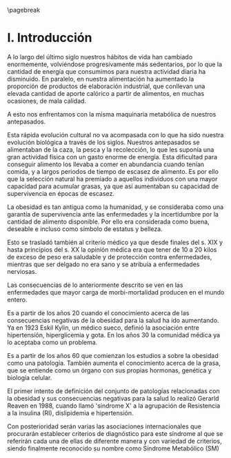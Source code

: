 \pagebreak

# I. Introducción

A lo largo del último siglo nuestros hábitos de vida han cambiado enormemente, volviéndose progresivamente más sedentarios, por lo que la cantidad de energía que consumimos para nuestra actividad diaria ha disminuido. En paralelo, en nuestra alimentación ha aumentado la proporción de productos de elaboración industrial, que conllevan una elevada cantidad de aporte calórico a partir de alimentos, en muchas ocasiones, de mala calidad. 

A esto nos enfrentamos con la misma maquinaria metabólica de nuestros antepasados. 

Esta rápida evolución cultural no va acompasada con lo que ha sido nuestra evolución biológica a través de los siglos. Nuestros antepasados se alimentaban de la caza, la pesca y la recolección, lo que les suponía una gran actividad física con un gasto enorme de energía. Esta dificultad para conseguir alimento los llevaba a comer en abundancia cuando tenían comida, y a largos periodos de tiempo de escasez de alimento. Es por ello que la selección natural ha premiado a aquellos individuos con una mayor capacidad para acumular grasas, ya que así aumentaban su capacidad de supervivencia en épocas de escasez. 

La obesidad es tan antigua como la humanidad, y se consideraba como una garantía de supervivencia ante las enfermedades y la incertidumbre por la cantidad de alimento disponible. Por ello era considerada como buena, deseable e incluso como símbolo de estatus y belleza. 

Esto se trasladó también al criterio médico ya que desde finales del s. XIX y hasta principios del s. XX la opinión médica era que tener de 10 a 20 kilos de exceso de peso era saludable y de protección contra enfermedades, mientras que ser delgado no era sano y se atribuía a enfermedades nerviosas. 

Las consecuencias de lo anteriormente descrito se ven en las enfermedades que mayor carga de morbi-mortalidad producen en el mundo entero. 

Es a partir de los años 20 cuando el conocimiento acerca de las consecuencias negativas de la obesidad para la salud ha ido aumentando. Ya en 1923 Eskil Kylin, un médico sueco, definió la asociación entre hipertensión, hiperglicemia y gota. En los años 30 la comunidad médica ya lo aceptaba como un problema.  

Es a partir de los años 60 que comienzan los estudios a sobre la obesidad como una patología. También aumenta el conocimiento acerca de la grasa, que se entiende como un órgano con sus propias hormonas, genética y biología celular. 

El primer intento de definición del conjunto de patologías relacionadas con la obesidad y sus consecuencias negativas para la salud lo realizó Gerarld Reaven en 1988, cuando llamó 'síndrome X' a la agrupación de Resistencia a la insulina (RI), dislipidemia e hipertensión. 

Con posterioridad serán varias las asociaciones internacionales que procurarán establecer criterios de diagnóstico para este síndrome al que se referirán cada una de ellas de diferente manera y con variedad de criterios, siendo finalmente reconocido su nombre como Síndrome Metabólico (SM) 